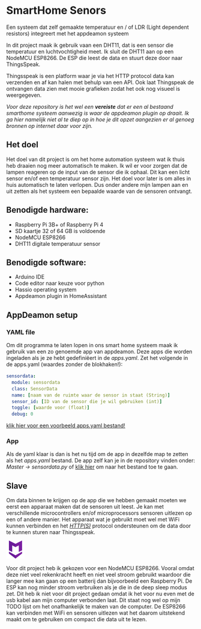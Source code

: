 # SmartHome Senors
Een systeem dat zelf gemaakte temperatuur en / of LDR (Light dependent resistors) integreert met het appdeamon systeem

In dit project maak ik gebruik vaan een DHT11, dat is een sensor die temperatuur en luchtvochtigheid meet. Ik sluit de DHT11 aan op een NodeMCU ESP8266. De ESP die leest de data en stuurt deze door naar ThingsSpeak.

Thingsspeak is een platform waar je via het HTTP protocol data kan verzenden en af kan halen met behulp van een API. Ook laat Thingspeak de ontvangen data zien met mooie grafieken zodat het ook nog visueel is weergegeven.

*Voor deze repository is het wel een ***vereiste*** dat er een al bestaand smarthome systeem aanwezig is waar de appdeamon plugin op draait. Ik ga hier namelijk niet al te diep op in hoe je dit opzet aangezien er al genoeg bronnen op internet daar voor zijn.*

## Het doel
Het doel van dit project is om het home automation systeem wat ik thuis heb draaien nog meer automatisch te maken. Ik wil er voor zorgen dat de lampen reageren op de input van de sensor die ik ophaal. Dit kan een licht sensor en/of een temperatuur sensor zijn. Het doel voor later is om alles in huis automatisch te laten verlopen. Dus onder andere mijn lampen aan en uit zetten als het systeem een bepaalde waarde van de sensoren ontvangt. 
 
## Benodigde hardware:
- Raspberry Pi 3B+ of Raspberry Pi 4
- SD kaartje 32 of 64 GB is voldoende
- NodeMCU ESP8266
- DHT11 digitale temperatuur sensor

## Benodigde software:
- Arduino IDE
- Code editor naar keuze voor python
- Hassio operating system
- Appdeamon plugin in HomeAssistant

## AppDeamon setup
### YAML file
Om dit programma te laten lopen in ons smart home systeem maak ik gebruik van een zo genoemde app van appdeamon. Deze apps die worden ingeladen als je ze hebt gedefiniëert in de *apps.yaml*. Zet het volgende in de apps.yaml (waardes zonder de blokhaken!):

```yaml
sensordata:
  module: sensordata
  class: SensorData
  name: [naam van de ruimte waar de sensor in staat (String)]
  sensor_id: [ID van de sensor die je wil gebruiken (int)]
  toggle: [waarde voor (float)]
  debug: 0
```
[klik hier voor een voorbeeld apps.yaml bestand!](https://github.com/Lenteguppie/SmartHome-Senors/blob/master/Master/apps.yaml)

### App
Als de yaml klaar is dan is het nu tijd om de app in dezelfde map te zetten als het *apps.yaml* bestand. De app zelf kan je in de repository vinden onder: *Master -> sensordata.py* of [klik hier](https://github.com/Lenteguppie/SmartHome-Senors/blob/master/Master/sensordata.py "SensorData.py Source File") om naar het bestand toe te gaan.


## Slave
Om data binnen te krijgen op de app die we hebben gemaakt moeten we eerst een apparaat maken dat de sensoren uit leest. Je kan met verschillende microcontrollers en/of microprocessors sensoren uitlezen op een of andere manier. Het apparaat wat je gebruikt moet wel met WiFi kunnen verbinden en het *[HTTP(S)](https://nl.wikipedia.org/wiki/Hypertext_Transfer_Protocol "Theorie achter het HTTP protocol")* protocol ondersteunen om de data door te kunnen sturen naar Thingsspeak.

 ![alt text](https://github.com/adam-p/markdown-here/raw/master/src/common/images/icon48.png "Het apparaat moet een HTTP GET request kunnen sturen naar de links die in de Thingsspeak dashboard staan onder het tabblad *API Keys*! zoals op het plaatje hieronder!")



Voor dit project heb ik gekozen voor een NodeMCU ESP8266. Vooral omdat deze niet veel rekenkracht heeft en niet veel stroom gebruikt waardoor die langer mee kan gaan op een batterij dan bijvoorbeeld een Raspberry Pi. De ESP kan nog minder stroom verbruiken als je die in de deep sleep modus zet. Dit heb ik niet voor dit project gedaan omdat ik het voor nu even met de usb kabel aan mijn computer verbonden laat. Dit staat nog wel op mijn TODO lijst om het onafhankelijk te maken van de computer. De ESP8266 kan verbinden met WiFi en sensoren uitlezen wat het daarom uitstekend maakt om te gebruiken om compact die data uit te lezen.

